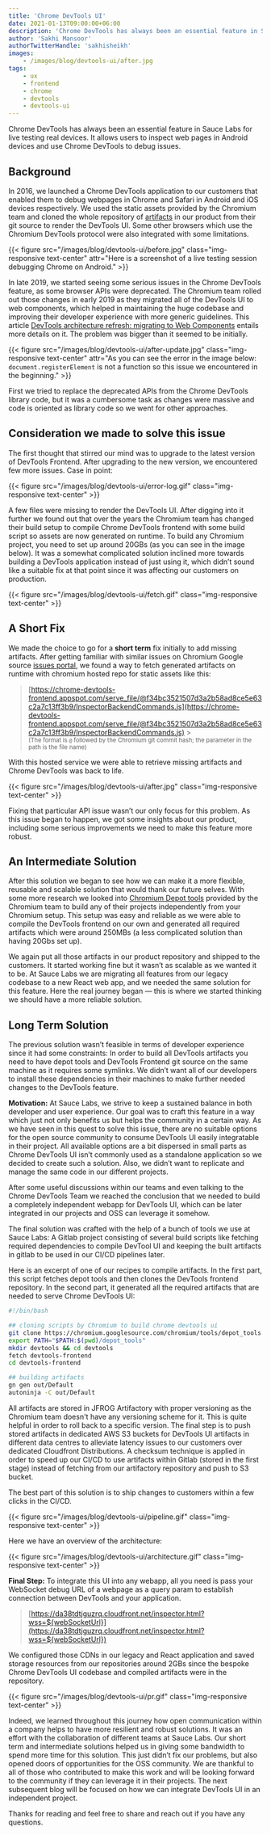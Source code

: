 ```yaml
---
title: 'Chrome DevTools UI'
date: 2021-01-13T09:00:00+06:00
description: 'Chrome DevTools has always been an essential feature in Sauce Labs for live testing real devices. This blog post reports about our recent revamp of the UI code.'
author: 'Sakhi Mansoor'
authorTwitterHandle: 'sakhisheikh'
images:
    - /images/blog/devtools-ui/after.jpg
tags:
    - ux
    - frontend
    - chrome
    - devtools
    - devtools-ui
---
```


Chrome DevTools has always been an essential feature in Sauce Labs for live testing real devices. It allows users to inspect web pages in Android devices and use Chrome DevTools to debug issues.

## Background

In 2016, we launched a Chrome DevTools application to our customers that enabled them to debug webpages in Chrome and Safari in Android and iOS devices respectively. We used the static assets provided by the Chromium team and cloned the whole repository of [artifacts](https://github.com/ChromeDevTools/devtools-frontend/tree/master/front_end) in our product from their git source to render the DevTools UI. Some other browsers which use the Chromium DevTools protocol were also integrated with some limitations.

{{< figure src="/images/blog/devtools-ui/before.jpg" class="img-responsive text-center" attr="Here is a screenshot of a live testing session debugging Chrome on Android." >}}

In late 2019, we started seeing some serious issues in the Chrome DevTools feature, as some browser APIs were deprecated. The Chromium team rolled out those changes in early 2019 as they migrated all of the DevTools UI to web components, which helped in maintaining the huge codebase and improving their developer experience with more generic guidelines. This article [DevTools architecture refresh: migrating to Web Components](https://developers.google.com/web/updates/2020/12/migrating-to-web-components?hl=en) entails more details on it. The problem was bigger than it seemed to be initially.

{{< figure src="/images/blog/devtools-ui/after-update.jpg" class="img-responsive text-center" attr="As you can see the error in the image below: `document.registerElement` is not a function so this issue we encountered in the beginning." >}}

First we tried to replace the deprecated APIs from the Chrome DevTools library code, but it was a cumbersome task as changes were massive and code is oriented as library code so we went for other approaches.

## Consideration we made to solve this issue

The first thought that stirred our mind was to upgrade to the latest version of DevTools Frontend. After upgrading to the new version, we encountered few more issues. Case in point:

{{< figure src="/images/blog/devtools-ui/error-log.gif" class="img-responsive text-center" >}}

A few files were missing to render the DevTools UI. After digging into it further we found out that over the years the Chromium team has changed their build setup to compile Chrome DevTools frontend with some build script so assets are now generated on runtime. To build any Chromium project, you need to set up around 20GBs (as you can see in the image below). It was a somewhat complicated solution inclined more towards building a DevTools application instead of just using it, which didn’t sound like a suitable fix at that point since it was affecting our customers on production.

{{< figure src="/images/blog/devtools-ui/fetch.gif" class="img-responsive text-center" >}}

## A Short Fix

We made the choice to go for a **short term** fix initially to add missing artifacts. After getting familiar with similar issues on Chromium Google source [issues portal](https://www.google.com/url?q=https://groups.google.com/g/google-chrome-developer-tools/c/RUYXxgATbeo/m/6wfd-mvmAgAJ&sa=D&ust=1610370981661000&usg=AOvVaw2798SP0pdDK4qSspF3NVBW), we found a way to fetch generated artifacts on runtime with chromium hosted repo for static assets like this:

<!-- markdownlint-disable no-inline-html -->

> [https://chrome-devtools-frontend.appspot.com/serve_file/@f34bc3521507d3a2b58ad8ce5e63c2a7c13ff3b9/InspectorBackendCommands.js](https://chrome-devtools-frontend.appspot.com/serve_file/@f34bc3521507d3a2b58ad8ce5e63c2a7c13ff3b9/InspectorBackendCommands.js) > <br/><sub>(The format is <code>@</code> followed by the Chromium git commit hash; the parameter in the path is the file name)</sub>

<!-- markdownlint-enable no-inline-html -->

With this hosted service we were able to retrieve missing artifacts and Chrome DevTools was back to life.

{{< figure src="/images/blog/devtools-ui/after.jpg" class="img-responsive text-center" >}}

Fixing that particular API issue wasn’t our only focus for this problem. As this issue began to happen, we got some insights about our product, including some serious improvements we need to make this feature more robust.

## An Intermediate Solution

After this solution we began to see how we can make it a more flexible, reusable and scalable solution that would thank our future selves. With some more research we looked into [Chromium Depot tools](https://www.google.com/url?q=https://chromium.googlesource.com/chromium/tools/depot_tools.git&sa=D&ust=1610370981662000&usg=AOvVaw2rR2OiUg_osv7zKvixfvBa) provided by the Chromium team to build any of their projects independently from your Chromium setup. This setup was easy and reliable as we were able to compile the DevTools frontend on our own and generated all required artifacts which were around 250MBs (a less complicated solution than having 20Gbs set up).

We again put all those artifacts in our product repository and shipped to the customers. It started working fine but it wasn’t as scalable as we wanted it to be. At Sauce Labs we are migrating all features from our legacy codebase to a new React web app, and we needed the same solution for this feature. Here the real journey began — this is where we started thinking we should have a more reliable solution.

## Long Term Solution

The previous solution wasn’t feasible in terms of developer experience since it had some constraints:
In order to build all DevTools artifacts you need to have depot tools and DevTools Frontend git source on the same machine as it requires some symlinks. We didn’t want all of our developers to install these dependencies in their machines to make further needed changes to the DevTools feature.

**Motivation:** At Sauce Labs, we strive to keep a sustained balance in both developer and user experience. Our goal was to craft this feature in a way which just not only benefits us but helps the community in a certain way. As we have seen in this quest to solve this issue, there are no suitable options for the open source community to consume DevTools UI easily integratable in their project. All available options are a bit dispersed in small parts as Chrome DevTools UI isn’t commonly used as a standalone application so we decided to create such a solution. Also, we didn’t want to replicate and manage the same code in our different projects.

After some useful discussions within our teams and even talking to the Chrome DevTools Team we reached the conclusion that we needed to build a completely independent webapp for DevTools UI, which can be later integrated in our projects and OSS can leverage it somehow.

The final solution was crafted with the help of a bunch of tools we use at Sauce Labs:
A Gitlab project consisting of several build scripts like fetching required dependencies to compile DevTool UI and keeping the built artifacts in gitlab to be used in our CI/CD pipelines later.

Here is an excerpt of one of our recipes to compile artifacts. In the first part, this script fetches depot tools and then clones the DevTools frontend repository. In the second part, it generated all the required artifacts that are needed to serve Chrome DevTools UI:

```bash
#!/bin/bash

## cloning scripts by Chromium to build chrome devtools ui
git clone https://chromium.googlesource.com/chromium/tools/depot_tools.git
export PATH="$PATH:$(pwd)/depot_tools"
mkdir devtools && cd devtools
fetch devtools-frontend
cd devtools-frontend

## building artifacts
gn gen out/Default
autoninja -C out/Default
```

All artifacts are stored in JFROG Artifactory with proper versioning as the Chromium team doesn't have any versioning scheme for it. This is quite helpful in order to roll back to a specific version. The final step is to push stored artifacts in dedicated AWS S3 buckets for DevTools UI artifacts in different data centres to alleviate latency issues to our customers over dedicated Cloudfront Distributions. A checksum technique is applied in order to speed up our CI/CD to use artifacts within Gitlab (stored in the first stage) instead of fetching from our artifactory repository and push to S3 bucket.

The best part of this solution is to ship changes to customers within a few clicks in the CI/CD.

{{< figure src="/images/blog/devtools-ui/pipeline.gif" class="img-responsive text-center" >}}

Here we have an overview of the architecture:

{{< figure src="/images/blog/devtools-ui/architecture.gif" class="img-responsive text-center" >}}

**Final Step:** To integrate this UI into any webapp, all you need is pass your WebSocket debug URL of a webpage as a query param to establish connection between DevTools and your application.

> [https://da38tdtjguzrq.cloudfront.net/inspector.html?wss=${webSocketUrl}](https://da38tdtjguzrq.cloudfront.net/inspector.html?wss=${webSocketUrl})

We configured those CDNs in our legacy and React application and saved storage resources from our repositories around 2GBs since the bespoke Chrome DevTools UI codebase and compiled artifacts were in the repository.

{{< figure src="/images/blog/devtools-ui/pr.gif" class="img-responsive text-center" >}}

Indeed, we learned throughout this journey how open communication within a company helps to have more resilient and robust solutions. It was an effort with the collaboration of different teams at Sauce Labs. Our short term and intermediate solutions helped us in giving some bandwidth to spend more time for this solution. This just didn’t fix our problems, but also opened doors of opportunities for the OSS community. We are thankful to all of those who contributed to make this work and will be looking forward to the community if they can leverage it in their projects. The next subsequent blog will be focused on how we can integrate DevTools UI in an independent project.

Thanks for reading and feel free to share and reach out if you have any questions.
